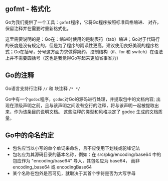 
## gofmt - 格式化

Go为我们提供了一个工具：`gofmt`程序，它将Go程序按照标准风格缩进、 对齐，保留注释并在需要时重新格式化。      

这里需要说明的是：Go在：缩进时使用的是制表符（tab）缩进；Go对于代码行的长度是没有规定的，但是为了程序的阅读性更高，建议使用良好美观的程序格式；Go在括号，分号这方面力求做得简约，控制结构（if、for 和 switch）在语法上并不需要圆括号（这也是我觉得Go写起来更加省事省力）


## Go的注释

Go语言支持行注释 `//` 和 块注释 `/* */`     

Go中有一个`godoc`程序，`godoc`对Go的源码进行处理，并提取包中的文档内容; 出现在顶级声明之前，且与该声明之间没有空行的注释，将与该声明一起被提取出来，作为该条目的说明文档。 这些注释的类型和风格决定了 godoc 生成的文档质量。  
## Go中的命名约定

* 包名应当以小写的单个单词来命名，且不应使用下划线或驼峰记法     
* 包名应为其源码目录的基本名称，例如：在 src/pkg/encoding/base64 中的包应作为 "encoding/base64" 导入，其包名应为 base64， 而非 encoding_base64 或 encodingBase64      
* 某个名称在包外是否可见，就取决于其首个字符是否为大写字母   
